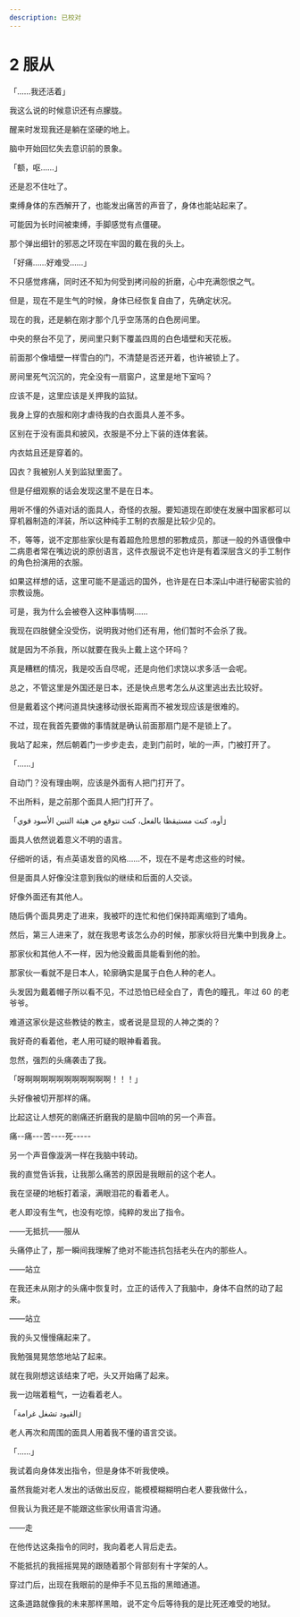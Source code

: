 ```yaml
---
description: 已校对
---
```


# 2 服从

「……我还活着」

我这么说的时候意识还有点朦胧。

醒来时发现我还是躺在坚硬的地上。

脑中开始回忆失去意识前的景象。

「额，呕……」

还是忍不住吐了。

束缚身体的东西解开了，也能发出痛苦的声音了，身体也能站起来了。

可能因为长时间被束缚，手脚感觉有点僵硬。

那个弹出细针的邪恶之环现在牢固的戴在我的头上。

「好痛……好难受……」

不只感觉疼痛，同时还不知为何受到拷问般的折磨，心中充满怨恨之气。

但是，现在不是生气的时候，身体已经恢复自由了，先确定状况。

现在的我，还是躺在刚才那个几乎空荡荡的白色房间里。

中央的祭台不见了，房间里只剩下覆盖四周的白色墙壁和天花板。

前面那个像墙壁一样雪白的门，不清楚是否还开着，也许被锁上了。

房间里死气沉沉的，完全没有一扇窗户，这里是地下室吗？

应该不是，这里应该是关押我的监狱。

我身上穿的衣服和刚才虐待我的白衣面具人差不多。

区别在于没有面具和披风，衣服是不分上下装的连体套装。

内衣姑且还是穿着的。

囚衣？我被别人关到监狱里面了。

但是仔细观察的话会发现这里不是在日本。

用听不懂的外语对话的面具人，奇怪的衣服。要知道现在即使在发展中国家都可以穿机器制造的洋装，所以这种纯手工制的衣服是比较少见的。

不，等等，说不定那些家伙是有着超危险思想的邪教成员，那谜一般的外语很像中二病患者常在嘴边说的原创语言，这件衣服说不定也许是有着深层含义的手工制作的角色扮演用的衣服。

如果这样想的话，这里可能不是遥远的国外，也许是在日本深山中进行秘密实验的宗教设施。

可是，我为什么会被卷入这种事情啊……

我现在四肢健全没受伤，说明我对他们还有用，他们暂时不会杀了我。

就是因为不杀我，所以就要在我头上戴上这个环吗？

真是糟糕的情况，我是咬舌自尽呢，还是向他们求饶以求多活一会呢。

总之，不管这里是外国还是日本，还是快点思考怎么从这里逃出去比较好。

但是戴着这个拷问道具快速移动很长距离而不被发现应该是很难的。

不过，现在我首先要做的事情就是确认前面那扇门是不是锁上了。

我站了起来，然后朝着门一步步走去，走到门前时，呲的一声，门被打开了。

「……」

自动门？没有理由啊，应该是外面有人把门打开了。

不出所料，是之前那个面具人把门打开了。

「أوه، كنت مستيقظا بالفعل، كنت تتوقع من هيئة التنين الأسود قوي」

面具人依然说着意义不明的语言。

仔细听的话，有点英语发音的风格……不，现在不是考虑这些的时候。

但是面具人好像没注意到我似的继续和后面的人交谈。

好像外面还有其他人。

随后俩个面具男走了进来，我被吓的连忙和他们保持距离缩到了墙角。

然后，第三人进来了，就在我思考该怎么办的时候，那家伙将目光集中到我身上。

那家伙和其他人不一样，因为他没戴面具能看到他的脸。

那家伙一看就不是日本人，轮廓确实是属于白色人种的老人。

头发因为戴着帽子所以看不见，不过恐怕已经全白了，青色的瞳孔，年过 60 的老爷爷。

难道这家伙是这些教徒的教主，或者说是显现的人神之类的？

我好奇的看着他，老人用可疑的眼神看着我。

忽然，强烈的头痛袭击了我。

「呀啊啊啊啊啊啊啊啊啊啊啊！！！」

头好像被切开那样的痛。

比起这让人想死的剧痛还折磨我的是脑中回响的另一个声音。

痛--痛---苦----死-----

另一个声音像漩涡一样在我脑中转动。

我的直觉告诉我，让我那么痛苦的原因是我眼前的这个老人。

我在坚硬的地板打着滚，满眼泪花的看着老人。

老人即没有生气，也没有吃惊，纯粹的发出了指令。

——无抵抗——服从

头痛停止了，那一瞬间我理解了绝对不能违抗包括老头在内的那些人。

——站立

在我还未从刚才的头痛中恢复时，立正的话传入了我脑中，身体不自然的动了起来。

——站立

我的头又慢慢痛起来了。

我勉强晃晃悠悠地站了起来。

就在我刚想这该结束了吧，头又开始痛了起来。

我一边喘着粗气，一边看着老人。

「القيود تشغل غرامة」

老人再次和周围的面具人用着我不懂的语言交谈。

「……」

我试着向身体发出指令，但是身体不听我使唤。

虽然我能对老人发出的话做出反应，能模模糊糊明白老人要我做什么，

但我认为我还是不能跟这些家伙用语言沟通。

——走

在他传达这条指令的同时，我向着老人背后走去。

不能抵抗的我摇摇晃晃的跟随着那个背部刻有十字架的人。

穿过门后，出现在我眼前的是伸手不见五指的黑暗通道。

这条道路就像我的未来那样黑暗，说不定今后等待我的是比死还难受的地狱。
